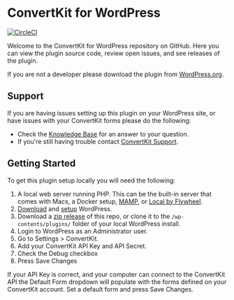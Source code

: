 # ConvertKit for WordPress
[![CircleCI](https://circleci.com/gh/ConvertKit/ConvertKit-WordPress.svg?style=svg)](https://circleci.com/gh/ConvertKit/ConvertKit-WordPress)

Welcome to the ConvertKit for WordPress repository on GitHub. Here you can view the plugin source code, review open issues, and see releases of the plugin.

If you are not a developer please download the plugin from [WordPress.org](https://wordpress.org/plugins/convertkit/).


## Support

If you are having issues setting up this plugin on your WordPress site, or have issues with your ConvertKit forms please do the
following:

* Check the [Knowledge Base](https://help.convertkit.com/) for an answer to your question.
* If you're still having trouble contact [ConvertKit Support](https://convertkit.com/support/).

## Getting Started

To get this plugin setup locally you will need the following:

1. A local web server running PHP. This can be the built-in server that comes with Macs, a Docker setup, [MAMP](https://mamp.info), or 
[Local by Flywheel](https://local.getflywheel.com/).
2. [Download](https://wordpress.org/download/) and [setup](https://codex.wordpress.org/Installing_WordPress#Famous_5-Minute_Installation) WordPress. 
3. Download a [zip release](https://github.com/ConvertKit/ConvertKit-WordPress/releases) of this repo, or clone it to the `/wp-contents/plugins/` folder 
of your local WordPress install.
4. Login to WordPress as an Administrator user.
5. Go to Settings > ConvertKit.
6. Add your ConvertKit API Key and API Secret.
7. Check the Debug checkbox
8. Press Save Changes

If your API Key is correct, and your computer can connect to the ConvertKit API the Default Form dropdown will populate with 
the forms defined on your ConvertKit account. Set a default form and press Save Changes.
